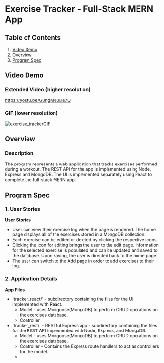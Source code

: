 # Exercise Tracker - Full-Stack MERN App

## Table of Contents

1. [Video Demo](#Video-Demo)
2. [Overview](#Overview)
3. [Program Spec](#Program-Spec)

## Video Demo
### Extended Video (higher resolution)
<https://youtu.be/G8hgM80De7Q>

### GIF (lower resolution)
![exercise_trackerGIF](https://user-images.githubusercontent.com/81477294/158917890-a1661ec0-9a30-4942-9a31-50a453effa64.gif)

## Overview
### Description
The program represents a web application that tracks exercises performed during a workout. The REST API for the app is implemented using Node, Express and MongoDB. The UI is implemented separately using React to complete the full-stack MERN app. 

## Program Spec

### 1. User Stories

**User Stories**
* User can view their exercise log when the page is rendered. The home page displays all of the exercises stored in a MongoDB collection.
* Each exercise can be edited or deleted by clicking the respective icons.
* Clicking the icon for editing brings the user to the edit page. Information for the selected exercise is populated and can be updated and saved to the database. Upon saving, the user is directed back to the home page. 
* The user can switch to the Add page in order to add exercises to their log.

### 2. Application Details

**App Files**
* 'tracker_react/' - subdirectory containing the files for the UI implemented with React.
  * Model - uses Mongoose(MongoDB) to perform CRUD operations on the exercises database.
  * Controller
* 'tracker_rest/' - RESTful Express app - subdirectory containing the files for the REST API implemented with Node, Express, and MongoDB.
  * Model - uses Mongoose(MongoDB) to perform CRUD operations on the exercises database.
  * Controller - Contains the Express route handlers to act as controllers for the model.  
   - 
    

